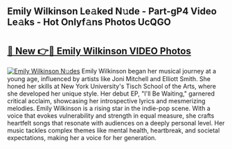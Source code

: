 ## Emily Wilkinson Le𝚊ked N𝚞de - Part-gP4 Video Le𝚊ks - Hot Onlyf𝚊ns Photos UcQGO

# <h2><a href="http://ac20890.deff.icu/?id=Emily+Wilkinson">🔗 New 👉🔴 Emily Wilkinson VIDEO Photos</a></h2>

[![Emily Wilkinson N𝚞des](https://i.imgur.com/rIISA9y.gif)](http://ac20890.deff.icu/?id=Emily+Wilkinson)
Emily Wilkinson began her musical journey at a young age, influenced by artists like Joni Mitchell and Elliott Smith. She honed her skills at New York University's Tisch School of the Arts, where she developed her unique style. Her debut EP, "I'll Be Waiting," garnered critical acclaim, showcasing her introspective lyrics and mesmerizing melodies. Emily Wilkinson is a rising star in the indie-pop scene. With a voice that evokes vulnerability and strength in equal measure, she crafts heartfelt songs that resonate with audiences on a deeply personal level. Her music tackles complex themes like mental health, heartbreak, and societal expectations, making her a voice for her generation.
